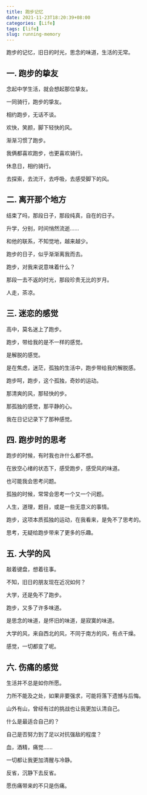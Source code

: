 ```yaml
---
title: 跑步记忆
date: 2021-11-23T18:20:39+08:00
categories: [Life]
tags: [life]
slug: running-memory
---
```


跑步的记忆，旧日的时光，思念的味道，生活的无常。

## 一. 跑步的挚友

念起中学生活，就会想起那位挚友。

一同骑行，跑步的挚友。

相约跑步，无话不谈。

欢快，笑颜，脚下轻快的风。

渐渐习惯了跑步。

我俩都喜欢跑步，也更喜欢骑行。

休息日，相约骑行。

去探索，去流汗，去呼吸，去感受脚下的风。

## 二. 离开那个地方

结束了吗，那段日子，那段纯真，自在的日子。

升学，分别，时间悄然流逝......

和他的联系，不知觉地，越来越少。

跑步的日子，似乎渐渐离我而去。

跑步，对我来说意味着什么？

那段一去不返的时光，那段珍贵无比的岁月。

人走，茶凉。

## 三. 迷恋的感觉

高中，莫名迷上了跑步。

跑步，带给我的是不一样的感觉。

是解脱的感觉。

是在焦虑，迷茫，孤独的生活中，跑步带给我的解脱感。

跑步呵，跑步，这个孤独，奇妙的运动。

那清爽的风，那轻快的步。

那孤独的感觉，那平静的心。

我在日记记录下了那种感觉。

## 四. 跑步时的思考

跑步的时候，有时我也许什么都不想。

在放空心绪的状态下，感受跑步，感受风的味道。

也可能我会思考问题。

孤独的时候，常常会思考一个又一个问题。

人生，道理，题目，或是一些无意义的事情。

跑步，这项本质孤独的运动，在我看来，是免不了思考的。

思考，无疑给跑步带来了更多的乐趣。

## 五. 大学的风

敲着键盘，想着往事。

不知，旧日的朋友现在近况如何？

大学，还是免不了跑步。

跑步，又多了许多味道。

是思念的味道，是怀旧的味道，是寂寞的味道。

大学的风，来自西北的风，不同于南方的风，有点干燥。

感觉，一切都变了呢。

## 六. 伤痛的感觉

生活并不总是如你所愿。

力所不能及之处，如果非要强求，可能将落下遗憾与后悔。

山外有山，曾经有过的挑战也让我更加认清自己。

什么是最适合自己的？

自己是否努力到了足以对抗强敌的程度？

血，酒精，痛觉......

一切都让我更加清醒与冷静。

反省，沉静下去反省。

愿伤痛带来的不只是伤痛。
